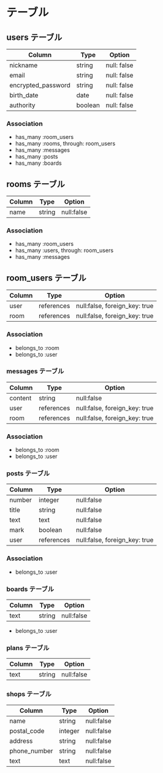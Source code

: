 # テーブル

## users テーブル

| Column             | Type    | Option      |
| ------------------ | ------- | ----------- |
| nickname           | string  | null: false |
| email              | string  | null: false |
| encrypted_password | string  | null: false |
| birth_date         | date    | null: false |
| authority          | boolean | null: false |

### Association

- has_many :room_users
- has_many :rooms, through: room_users
- has_many :messages
- has_many :posts
- has_many :boards

## rooms テーブル

| Column | Type   | Option       |
| ------ | ------ | ------------ |
| name   | string | null:false   |

### Association

- has_many :room_users
- has_many :users, through: room_users
- has_many :messages

## room_users テーブル

| Column | Type       | Option                        |
| ------ | ---------- | ----------------------------- |
| user   | references | null:false, foreign_key: true |
| room   | references | null:false, foreign_key: true |

### Association

- belongs_to :room
- belongs_to :user

### messages テーブル

| Column  | Type       | Option                        |
| ------- | ---------- | ----------------------------- |
| content | string     | null:false                    |
| user    | references | null:false, foreign_key: true |
| room    | references | null:false, foreign_key: true |

### Association

- belongs_to :room
- belongs_to :user

### posts テーブル

| Column | Type       | Option                        |
| ------ | ---------- | ----------------------------- |
| number | integer    | null:false                    |
| title  | string     | null:false                    |
| text   | text       | null:false                    |
| mark   | boolean    | null:false                    |
| user   | references | null:false, foreign_key: true |

### Association

- belongs_to :user

### boards テーブル

| Column | Type   | Option       |
| ------ | ------ | ------------ |
| text   | string | null:false   |

- belongs_to :user

### plans テーブル

| Column | Type   | Option       |
| ------ | ------ | ------------ |
| text   | string | null:false   |


### shops テーブル

| Column       | Type    | Option       |
| ------------ | ------- | ------------ |
| name         | string  | null:false   |
| postal_code  | integer | null:false   |
| address      | string  | null:false   |
| phone_number | string  | null:false   |
| text         | text    | null:false   |
